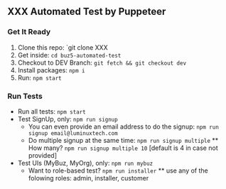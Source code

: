 ## XXX Automated Test by Puppeteer

### Get It Ready
1. Clone this repo: `git clone XXX
2. Get inside: `cd buz5-automated-test`
3. Checkout to DEV Branch: `git fetch && git checkout dev`
4. Install packages:   `npm i`
5. Run: `npm start`

### Run Tests
* Run all tests: `npm start`
* Test SignUp, only: `npm run signup`
    * You can even provide an email address to do the signup: `npm run signup email@luminuxtech.com`
    * Do multiple signup at the same time: `npm run signup multiple`
        ** How many? `npm run signup multiple 10` [default is 4 in case not provided]
* Test UIs (MyBuz, MyOrg), only: `npm run mybuz`
    * Want to role-based test? `npm run installer`
        ** use any of the folowing roles: admin, installer, customer
